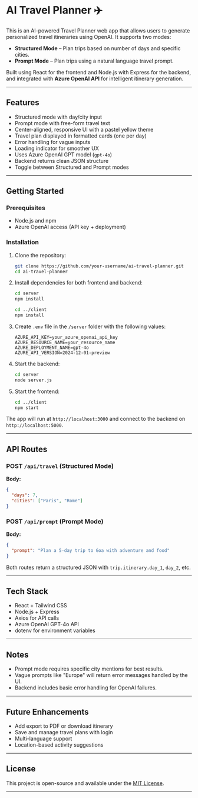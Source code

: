 # AI Travel Planner ✈️

This is an AI-powered Travel Planner web app that allows users to generate personalized travel itineraries using OpenAI. It supports two modes:

- **Structured Mode** – Plan trips based on number of days and specific cities.
- **Prompt Mode** – Plan trips using a natural language travel prompt.

Built using React for the frontend and Node.js with Express for the backend, and integrated with **Azure OpenAI API** for intelligent itinerary generation.

---

## Features

- Structured mode with day/city input
- Prompt mode with free-form travel text
- Center-aligned, responsive UI with a pastel yellow theme
- Travel plan displayed in formatted cards (one per day)
- Error handling for vague inputs
- Loading indicator for smoother UX
- Uses Azure OpenAI GPT model (`gpt-4o`)
- Backend returns clean JSON structure
- Toggle between Structured and Prompt modes

---

## Getting Started

### Prerequisites

- Node.js and npm
- Azure OpenAI access (API key + deployment)

### Installation

1. Clone the repository:

   ```bash
   git clone https://github.com/your-username/ai-travel-planner.git
   cd ai-travel-planner
   ```

2. Install dependencies for both frontend and backend:

   ```bash
   cd server
   npm install

   cd ../client
   npm install
   ```

3. Create `.env` file in the `/server` folder with the following values:

   ```env
   AZURE_API_KEY=your_azure_openai_api_key
   AZURE_RESOURCE_NAME=your_resource_name
   AZURE_DEPLOYMENT_NAME=gpt-4o
   AZURE_API_VERSION=2024-12-01-preview
   ```

4. Start the backend:

   ```bash
   cd server
   node server.js
   ```

5. Start the frontend:

   ```bash
   cd ../client
   npm start
   ```

The app will run at `http://localhost:3000` and connect to the backend on `http://localhost:5000`.

---

## API Routes

### POST `/api/travel` (Structured Mode)
**Body:**
```json
{
  "days": 7,
  "cities": ["Paris", "Rome"]
}
```

### POST `/api/prompt` (Prompt Mode)
**Body:**
```json
{
  "prompt": "Plan a 5-day trip to Goa with adventure and food"
}
```

Both routes return a structured JSON with `trip.itinerary.day_1`, `day_2`, etc.

---

## Tech Stack

- React + Tailwind CSS
- Node.js + Express
- Axios for API calls
- Azure OpenAI GPT-4o API
- dotenv for environment variables

---

## Notes

- Prompt mode requires specific city mentions for best results.
- Vague prompts like "Europe" will return error messages handled by the UI.
- Backend includes basic error handling for OpenAI failures.

---

## Future Enhancements 

- Add export to PDF or download itinerary
- Save and manage travel plans with login
- Multi-language support
- Location-based activity suggestions

---

## License

This project is open-source and available under the [MIT License](LICENSE).

---
